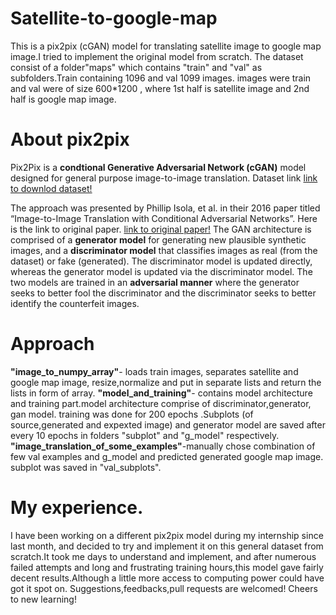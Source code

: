 # Satellite-to-google-map
This is a pix2pix (cGAN) model for translating satellite image to google map image.I tried to implement the original model from scratch.
The dataset consist of a folder"maps" which contains "train" and "val" as subfolders.Train containing 1096 and val 1099 images.
images were train and val were of size 600*1200 , where 1st half is satellite image and 2nd half is google map image.

# About pix2pix
Pix2Pix is a  **condtional Generative Adversarial Network (cGAN)** model designed for general purpose image-to-image translation.
Dataset link [link to downlod dataset!](http://efrosgans.eecs.berkeley.edu/pix2pix/datasets/maps.tar.gz)

The approach was presented by Phillip Isola, et al. in their 2016 paper titled “Image-to-Image Translation with Conditional Adversarial Networks”. Here is the link to original paper.
[link to original paper!](https://arxiv.org/abs/1611.07004)
The GAN architecture is comprised of a **generator model** for generating new plausible synthetic images, and a **discriminator model** that classifies images as real (from the dataset) or fake (generated). The discriminator model is updated directly, whereas the generator model is updated via the discriminator model. The two models are trained in an **adversarial manner** where the generator seeks to better fool the discriminator and the discriminator seeks to better identify the counterfeit images.



# Approach
**"image_to_numpy_array"**- loads train images, separates satellite and google map image, resize,normalize and put in separate lists and return the lists in form of array.
**"model_and_training"**- contains model architecture and training part.model architecture comprise of discriminator,generator, gan model.
training was done for 200 epochs .Subplots (of source,generated and expexted image) and generator model are saved after every 10 epochs in folders "subplot" and "g_model" respectively.
**"image_translation_of_some_examples"**-manually chose combination of few val examples and g_model and predicted generated google map image. subplot was saved in "val_subplots".

# My experience.
I have been working on a different pix2pix model during my internship since last month, and decided to try and implement it on this general dataset from scratch.It took me days to understand and implement, and after numerous failed attempts and long and frustrating training hours,this model gave fairly decent results.Although a little more access to computing power could have got it spot on.
Suggestions,feedbacks,pull requests are welcomed!
Cheers to new learning!
